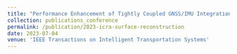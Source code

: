 ```yaml
---
title: "Performance Enhancement of Tightly Coupled GNSS/IMU Integration Based on Factor Graph With Robust TDCP Loop Closure"
collection: publications_conference
permalink: /publication/2023-icra-surface-reconstruction
date: 2023-07-04
venue: 'IEEE Transactions on Intelligent Transportation Systems'
---
```

